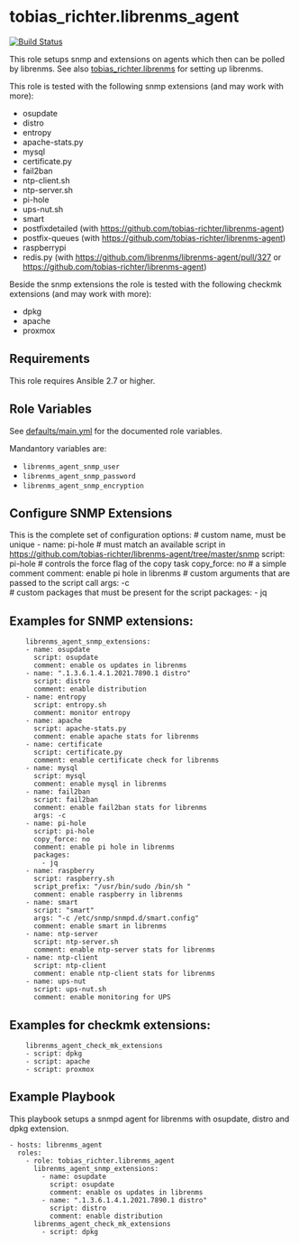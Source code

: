 # tobias_richter.librenms_agent

[![Build Status](https://travis-ci.org/tobias-richter/ansible-librenms-agent.svg?branch=master)](https://travis-ci.org/tobias-richter/ansible-librenms-agent)

This role setups snmp and extensions on agents which then can be polled
by librenms. See also
[tobias_richter.librenms](https://galaxy.ansible.com/tobias_richter/librenms)
for setting up librenms.

This role is tested with the following snmp extensions (and may work
with more):
* osupdate
* distro
* entropy
* apache-stats.py
* mysql
* certificate.py
* fail2ban
* ntp-client.sh
* ntp-server.sh
* pi-hole
* ups-nut.sh
* smart
* postfixdetailed (with https://github.com/tobias-richter/librenms-agent)
* postfix-queues (with https://github.com/tobias-richter/librenms-agent)
* raspberrypi
* redis.py (with https://github.com/librenms/librenms-agent/pull/327 or https://github.com/tobias-richter/librenms-agent)

Beside the snmp extensions the role is tested with the following checkmk
extensions (and may work with more):
* dpkg
* apache
* proxmox

## Requirements

This role requires Ansible 2.7 or higher.

## Role Variables

See [defaults/main.yml](defaults/main.yml) for the documented role
variables.

Mandantory variables are:

* `librenms_agent_snmp_user`
* `librenms_agent_snmp_password`
* `librenms_agent_snmp_encryption`

## Configure SNMP Extensions

This is the complete set of configuration options:
          # custom name, must be unique
        - name: pi-hole
          # must match an available script in https://github.com/tobias-richter/librenms-agent/tree/master/snmp
          script: pi-hole
          # controls the force flag of the copy task
          copy_force: no
          # a simple comment
          comment: enable pi hole in librenms
          # custom arguments that are passed to the script call
          args: -c  
          # custom packages that must be present for the script
          packages:
            - jq

## Examples for SNMP extensions:

        librenms_agent_snmp_extensions:
        - name: osupdate
          script: osupdate
          comment: enable os updates in librenms
        - name: ".1.3.6.1.4.1.2021.7890.1 distro"
          script: distro
          comment: enable distribution
        - name: entropy
          script: entropy.sh
          comment: monitor entropy
        - name: apache
          script: apache-stats.py
          comment: enable apache stats for librenms
        - name: certificate
          script: certificate.py
          comment: enable certificate check for librenms
        - name: mysql
          script: mysql
          comment: enable mysql in librenms
        - name: fail2ban
          script: fail2ban
          comment: enable fail2ban stats for librenms
          args: -c       
        - name: pi-hole
          script: pi-hole
          copy_force: no
          comment: enable pi hole in librenms
          packages:
            - jq
        - name: raspberry
          script: raspberry.sh
          script_prefix: "/usr/bin/sudo /bin/sh "
          comment: enable raspberry in librenms
        - name: smart
          script: "smart"
          args: "-c /etc/snmp/snmpd.d/smart.config"
          comment: enable smart in librenms
        - name: ntp-server
          script: ntp-server.sh
          comment: enable ntp-server stats for librenms
        - name: ntp-client
          script: ntp-client
          comment: enable ntp-client stats for librenms
        - name: ups-nut
          script: ups-nut.sh
          comment: enable monitoring for UPS     

## Examples for checkmk extensions:

        librenms_agent_check_mk_extensions
        - script: dpkg
        - script: apache
        - script: proxmox    

## Example Playbook

This playbook setups a snmpd agent for librenms with osupdate, distro and dpkg extension.

    - hosts: librenms_agent
	  roles:
	    - role: tobias_richter.librenms_agent
          librenms_agent_snmp_extensions:
            - name: osupdate
              script: osupdate
              comment: enable os updates in librenms
            - name: ".1.3.6.1.4.1.2021.7890.1 distro"
              script: distro
              comment: enable distribution
          librenms_agent_check_mk_extensions
            - script: dpkg                      